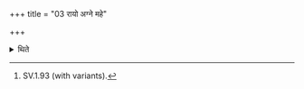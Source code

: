 +++
title = "03 रायो अग्ने महे"

+++

<details><summary>थिते</summary>

3. If there are twenty-one verses then the verse begining with rāyo agne mahe[^1] (is to be used as the penultimate verse).   

[^1]: SV.1.93 (with variants). 

</details>
